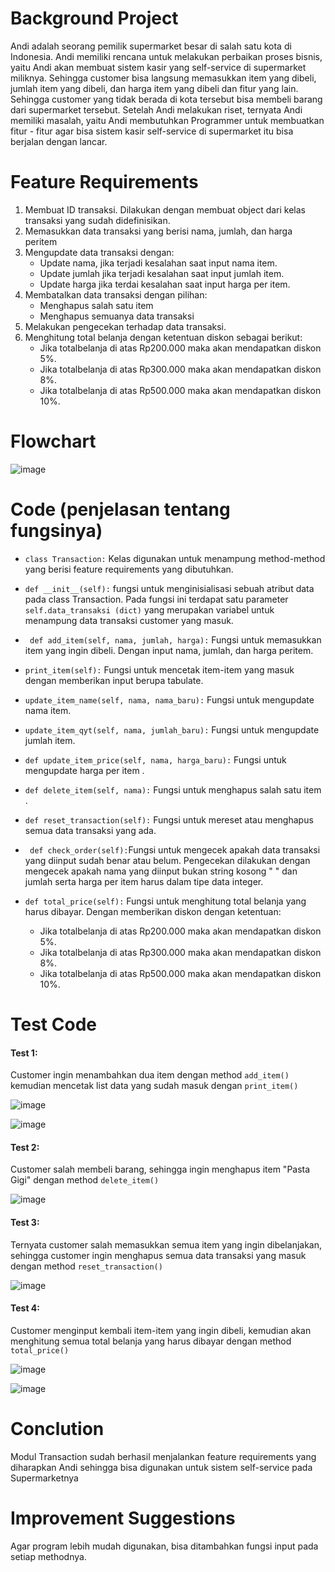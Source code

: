 # Background Project

Andi adalah seorang pemilik supermarket besar di salah satu kota di Indonesia. Andi memiliki rencana untuk melakukan perbaikan proses bisnis, yaitu Andi akan membuat sistem kasir yang self-service di supermarket miliknya. Sehingga customer bisa langsung memasukkan item yang dibeli, jumlah item yang dibeli, dan harga item yang dibeli dan fitur yang lain. Sehingga customer yang tidak berada di kota tersebut bisa membeli barang dari supermarket tersebut. Setelah Andi melakukan riset, ternyata Andi memiliki masalah, yaitu Andi membutuhkan Programmer untuk membuatkan fitur - fitur agar bisa sistem kasir self-service di supermarket itu bisa berjalan dengan lancar.

# Feature Requirements

1.	Membuat ID transaksi. Dilakukan dengan membuat object dari kelas transaksi yang sudah didefinisikan.
2.	Memasukkan data transaksi yang berisi nama, jumlah, dan harga peritem
3.	Mengupdate data transaksi dengan:
    - Update nama, jika terjadi kesalahan saat input nama item.
    - Update jumlah jika terjadi kesalahan saat input jumlah item.
    - Update harga jika terdai kesalahan saat input harga per item.
4.	Membatalkan data transaksi dengan pilihan:
    - Menghapus salah satu item
    - Menghapus semuanya data transaksi
5.	Melakukan pengecekan terhadap data transaksi.
6.	Menghitung total belanja dengan ketentuan diskon sebagai berikut:
    - Jika totalbelanja di atas Rp200.000 maka akan mendapatkan diskon 5%.
    - Jika totalbelanja di atas Rp300.000 maka akan mendapatkan diskon 8%.
    - Jika totalbelanja di atas Rp500.000 maka akan mendapatkan diskon 10%.

# Flowchart

![image](https://user-images.githubusercontent.com/124485986/216821516-bcf99723-720a-4c87-86df-940131b83f6a.png)



# Code (penjelasan tentang fungsinya)

- `class Transaction:` Kelas digunakan untuk menampung method-method yang berisi feature requirements yang dibutuhkan.

- `def __init__(self):`   fungsi untuk menginisialisasi sebuah atribut data pada class Transaction. Pada fungsi ini terdapat satu parameter `self.data_transaksi (dict)` yang merupakan variabel untuk menampung data transaksi customer yang masuk.

- ` def add_item(self, nama, jumlah, harga):`  Fungsi untuk memasukkan item yang ingin dibeli. Dengan input nama, jumlah, dan harga peritem.

- `print_item(self):` Fungsi untuk mencetak item-item yang masuk dengan memberikan input berupa tabulate.

- `update_item_name(self, nama, nama_baru):`  Fungsi untuk mengupdate nama item.

- `update_item_qyt(self, nama, jumlah_baru):`  Fungsi untuk mengupdate jumlah item. 

- `def update_item_price(self, nama, harga_baru):`  Fungsi untuk mengupdate harga per item .

- `def delete_item(self, nama):` Fungsi untuk menghapus salah satu item .

- `def reset_transaction(self):` Fungsi untuk mereset atau menghapus semua data transaksi yang ada.

- ` def check_order(self):`Fungsi untuk mengecek apakah data transaksi yang diinput sudah benar atau belum. Pengecekan dilakukan dengan mengecek apakah nama yang diinput bukan string kosong " " dan jumlah serta harga per item harus dalam tipe data integer. 

- `def total_price(self):`  Fungsi untuk menghitung total belanja yang harus dibayar. 
    Dengan memberikan diskon dengan ketentuan:
    - Jika totalbelanja di atas Rp200.000 maka akan mendapatkan diskon 5%.
    - Jika totalbelanja di atas Rp300.000 maka akan mendapatkan diskon 8%.
    - Jika totalbelanja di atas Rp500.000 maka akan mendapatkan diskon 10%. 







# Test Code

#### Test 1:
Customer ingin menambahkan dua item dengan method `add_item()` kemudian mencetak list data yang sudah masuk dengan `print_item()`

![image](https://user-images.githubusercontent.com/124485986/216821772-794df4cb-7b21-4c15-979a-a3cedc0cbd01.png)

![image](https://user-images.githubusercontent.com/124485986/216821804-aefc14af-28f1-4458-9984-b6519650bff7.png)


#### Test 2:
Customer salah membeli barang, sehingga ingin menghapus item "Pasta Gigi" dengan method `delete_item()`

![image](https://user-images.githubusercontent.com/124485986/216821828-806168e5-2e19-4dfe-b3e5-f5e268a46bf4.png)


#### Test 3:
Ternyata customer salah memasukkan semua item yang ingin dibelanjakan, sehingga customer ingin menghapus semua data transaksi yang masuk dengan method `reset_transaction()`

![image](https://user-images.githubusercontent.com/124485986/216821855-73e1dd93-10bc-441e-ac2d-a27e60bdd862.png)

#### Test 4:
Customer menginput kembali item-item yang ingin dibeli, kemudian akan menghitung semua total belanja yang harus dibayar dengan method `total_price()`

![image](https://user-images.githubusercontent.com/124485986/216821904-fa6ffc5f-8977-4123-b477-fbf2a1f81852.png)

![image](https://user-images.githubusercontent.com/124485986/216821934-d58ea3c6-76a9-440d-bd41-ebb7fa4bb2a4.png)

# Conclution

Modul Transaction sudah berhasil menjalankan feature requirements yang diharapkan Andi sehingga bisa digunakan untuk sistem self-service pada Supermarketnya

# Improvement Suggestions

Agar program lebih mudah digunakan, bisa ditambahkan fungsi input pada setiap methodnya.
